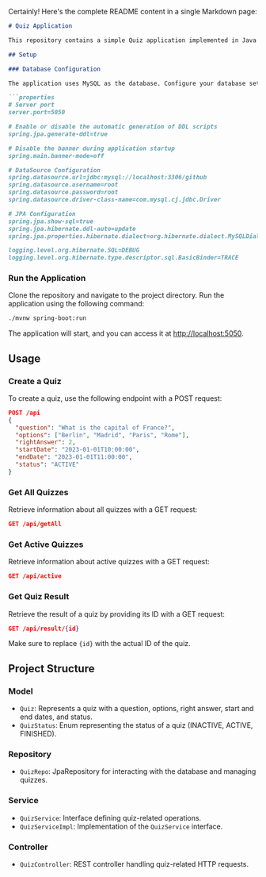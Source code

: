 Certainly! Here's the complete README content in a single Markdown page:

```markdown
# Quiz Application

This repository contains a simple Quiz application implemented in Java using the Spring Boot framework. The application allows users to create quizzes with questions, options, and set start and end dates. Users can also retrieve information about all quizzes, get details of an individual quiz, and check the result of a quiz after it has ended.

## Setup

### Database Configuration

The application uses MySQL as the database. Configure your database settings in the `application.properties` file located in the `src/main/resources` directory.

```properties
# Server port
server.port=5050

# Enable or disable the automatic generation of DDL scripts
spring.jpa.generate-ddl=true

# Disable the banner during application startup
spring.main.banner-mode=off

# DataSource Configuration
spring.datasource.url=jdbc:mysql://localhost:3306/github
spring.datasource.username=root
spring.datasource.password=root
spring.datasource.driver-class-name=com.mysql.cj.jdbc.Driver

# JPA Configuration
spring.jpa.show-sql=true
spring.jpa.hibernate.ddl-auto=update
spring.jpa.properties.hibernate.dialect=org.hibernate.dialect.MySQLDialect

logging.level.org.hibernate.SQL=DEBUG
logging.level.org.hibernate.type.descriptor.sql.BasicBinder=TRACE
```

### Run the Application

Clone the repository and navigate to the project directory. Run the application using the following command:

```bash
./mvnw spring-boot:run
```

The application will start, and you can access it at [http://localhost:5050](http://localhost:5050).

## Usage

### Create a Quiz

To create a quiz, use the following endpoint with a POST request:

```json
POST /api
{
  "question": "What is the capital of France?",
  "options": ["Berlin", "Madrid", "Paris", "Rome"],
  "rightAnswer": 2,
  "startDate": "2023-01-01T10:00:00",
  "endDate": "2023-01-01T11:00:00",
  "status": "ACTIVE"
}
```

### Get All Quizzes

Retrieve information about all quizzes with a GET request:

```json
GET /api/getAll
```

### Get Active Quizzes

Retrieve information about active quizzes with a GET request:

```json
GET /api/active
```

### Get Quiz Result

Retrieve the result of a quiz by providing its ID with a GET request:

```json
GET /api/result/{id}
```

Make sure to replace `{id}` with the actual ID of the quiz.

## Project Structure

### Model

- `Quiz`: Represents a quiz with a question, options, right answer, start and end dates, and status.
- `QuizStatus`: Enum representing the status of a quiz (INACTIVE, ACTIVE, FINISHED).

### Repository

- `QuizRepo`: JpaRepository for interacting with the database and managing quizzes.

### Service

- `QuizService`: Interface defining quiz-related operations.
- `QuizServiceImpl`: Implementation of the `QuizService` interface.

### Controller

- `QuizController`: REST controller handling quiz-related HTTP requests.

